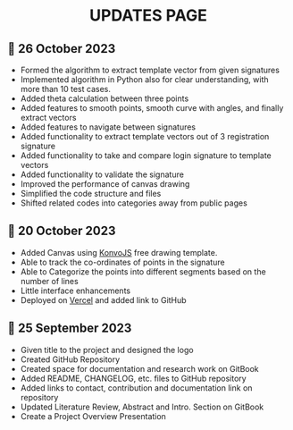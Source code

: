 <h1 align="center">UPDATES PAGE</h1>

## 📌 26 October 2023

- Formed the algorithm to extract template vector from given signatures
- Implemented algorithm in Python also for clear understanding, with more than 10 test cases. 
- Added theta calculation between three points
- Added features to smooth points, smooth curve with angles, and finally extract vectors
- Added features to navigate between signatures
- Added functionality to extract template vectors out of 3 registration signature
- Added functionality to take and compare login signature to template vectors
- Added functionality to validate the signature
- Improved the performance of canvas drawing
- Simplified the code structure and files
- Shifted related codes into categories away from public pages

## 📌 20 October 2023

- Added Canvas using [KonvoJS](https://konvajs.org/docs/react/Free_Drawing.html) free drawing template.
- Able to track the co-ordinates of points in the signature
- Able to Categorize the points into different segments based on the number of lines
- Little interface enhancements
- Deployed on [Vercel](https://draw-key.vercel.app/) and added link to GitHub

## 📌 25 September 2023

- Given title to the project and designed the logo
- Created GitHub Repository
- Created space for documentation and research work on GitBook
- Added README, CHANGELOG, etc. files to GitHub repository
- Added links to contact, contribution and documentation link on repository
- Updated Literature Review, Abstract and Intro. Section on GitBook
- Create a Project Overview Presentation
